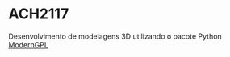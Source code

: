 # ACH2117

Desenvolvimento de modelagens 3D utilizando o pacote Python 
[ModernGPL](https://moderngl.readthedocs.io/en/5.10.0/)
